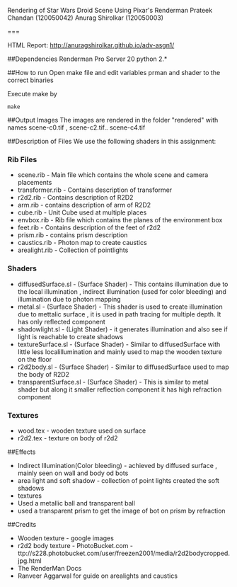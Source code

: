 Rendering of Star Wars Droid Scene Using Pixar's Renderman
Prateek Chandan (120050042)
Anurag Shirolkar (120050003)

===

HTML Report: http://anuragshirolkar.github.io/adv-asgn1/

##Dependencies
Renderman Pro Server 20
python 2.\*

##How to run
Open make file and edit variables prman and shader to the correct binaries

Execute make by 

	make


##Output Images
The images are rendered in the folder "rendered" with names scene-c0.tif , scene-c2.tif.. scene-c4.tif

##Description of Files
We use the following shaders in this assignment:
### Rib Files
* scene.rib - Main file which contains the whole scene and camera placements
* transformer.rib - Contains description of transformer
* r2d2.rib - Contains description of R2D2
* arm.rib - contains description of arm of R2D2
* cube.rib - Unit Cube used at multiple places
* envbox.rib - Rib file which contains the planes of the environment box
* feet.rib - Contains description of the feet of r2d2
* prism.rib - contains prism description
* caustics.rib - Photon map to create caustics
* arealight.rib - Collection of pointlights

### Shaders
* diffusedSurface.sl - (Surface Shader) - This contains illumination due to the local illumination , indirect illumination (used for color bleeding) and illumination due to photon mapping
* metal.sl - (Surface Shader) - This shader is used to create illumination due to mettalic surface , it is used in path tracing for multiple depth. It has only reflected component
* shadowlight.sl - (Light Shader) - it generates illumination and also see if light is reachable to create shadows
* textureSurface.sl - (Surface Shader) - Similar to diffusedSurface with little less localillumination and mainly used to map the wooden texture on the floor
* r2d2body.sl - (Surface Shader) - Similar to diffusedSurface  used to map the body of R2D2
* transparentSurface.sl -  (Surface Shader) - This is similar to metal shader but along it smaller reflection component it has high refraction component

### Textures
* wood.tex - wooden texture used on surface
* r2d2.tex - texture on body of r2d2



##Effects
* Indirect Illumination(Color bleeding) - achieved by diffused surface , mainly seen on wall and body od bots
* area light and soft shadow - collection of point lights created the soft shadows 
* textures
* Used a metallic ball and transparent ball
* used a transparent prism to get the image of bot on prism by refraction

##Credits
* Wooden texture - google images 
* r2d2 body texture - PhotoBucket.com - ttp://s228.photobucket.com/user/freezen2001/media/r2d2bodycropped.jpg.html
* The RenderMan Docs
* Ranveer Aggarwal for guide on arealights and caustics


